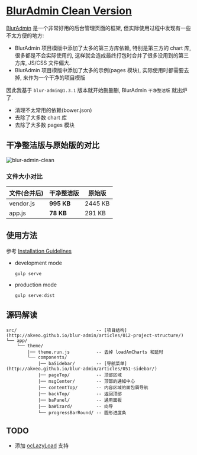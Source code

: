 # [BlurAdmin Clean Version](https://ufologist.github.io/blur-admin-clean/)

[BlurAdmin](https://github.com/akveo/blur-admin "Angular Bootstrap Admin Panel Framework") 是一个非常好用的后台管理页面的框架, 但实际使用过程中发现有一些不太方便的地方:

* BlurAdmin 项目模版中添加了太多的第三方库依赖, 特别是第三方的 chart 库, 很多都是不会实际使用的, 这样就会造成最终打包时合并了很多没用到的第三方库, JS/CSS 文件偏大.
* BlurAdmin 项目模版中添加了太多的示例(pages 模块), 实际使用时都需要去掉, 来作为一个干净的项目模版

因此我基于 `blur-admin@1.3.1` 版本就开始删删删, BlurAdmin `干净整洁版` 就出炉了.

* 清理不太常用的依赖(bower.json)
* 去除了大多数 chart 库
* 去除了大多数 pages 模块

## 干净整洁版与原始版的对比

![blur-admin-clean](http://storage1.imgchr.com/9lUG6.png)

### 文件大小对比

| 文件(合并后)   | 干净整洁版  | 原始版     |
|-----------|--------|---------|
| vendor.js | **995 KB** | 2445 KB |
| app.js    | **78 KB**  | 291 KB  |

## 使用方法

参考 [Installation Guidelines](http://akveo.github.io/blur-admin/articles/002-installation-guidelines/)

* development mode

  `gulp serve`

* production mode

  `gulp serve:dist`

## 源码解读

```
src/                              -- [项目结构](http://akveo.github.io/blur-admin/articles/012-project-structure/)
└── app/
    └── theme/
        |── theme.run.js          -- 去掉 loadAmCharts 和延时
        └── components/
            |── baSidebar/        -- [导航菜单](http://akveo.github.io/blur-admin/articles/051-sidebar/)
            |── pageTop/          -- 顶部区域
            |── msgCenter/        -- 顶部的通知中心
            |── contentTop/       -- 内容区域的面包屑导航
            |── backTop/          -- 返回顶部
            |── baPanel/          -- 通用面板
            |── baWizard/         -- 向导
            └── progressBarRound/ -- 圆形进度条
```

## TODO

* 添加 [ocLazyLoad](https://github.com/ocombe/ocLazyLoad "Lazy load modules & components in AngularJS") 支持